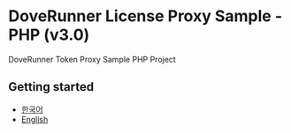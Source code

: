 # DoveRunner License Proxy Sample - PHP (v3.0)

DoveRunner Token Proxy Sample PHP Project

## Getting started
- [한국어](doc/README.ko.md)
- [English](doc/README.en.md)
